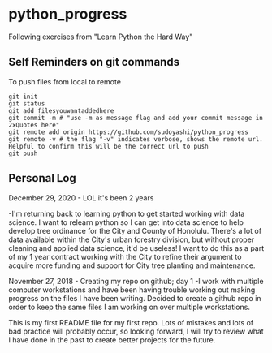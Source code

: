 # python_progress
Following exercises from "Learn Python the Hard Way" 

## Self Reminders on git commands

To push files from local to remote
```
git init
git status
git add filesyouwantaddedhere
git commit -m # "use -m as message flag and add your commit message in 2xQuotes here"
git remote add origin https://github.com/sudoyashi/python_progress
git remote -v # the flag "-v" indicates verbose, shows the remote url. Helpful to confirm this will be the correct url to push
git push
```
## Personal Log

December 29, 2020 - LOL it's been 2 years

-I'm returning back to learning python to get started working with data science. I want to relearn python so I can get into data science to help develop tree ordinance for the City and County of Honolulu. There's a lot of data available within the City's urban forestry division, but without proper cleaning and applied data science, it'd be useless! I want to do this as a part of my 1 year contract working with the City to refine their argument to acquire more funding and support for City tree planting and maintenance.

November 27, 2018 - Creating my repo on github; day 1
-I work with multiple computer workstations and have been having trouble working out making progress on the files I have been writing. Decided to create a github repo in order to keep the same files I am working on over multiple workstations.

This is my first README file for my first repo. Lots of mistakes and lots of bad practice will probably occur, so looking forward, I will
try to review what I have done in the past to create better projects for the future.
